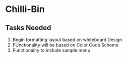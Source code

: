 ﻿# Chilli-Bin
 
 <h2>Tasks Needed</h2>
 <ol>
  <li>Begin formatting layout based on whiteboard Design</li>
  <li>FUnctionality will be based on Color Code Scheme</li>
  <li>Functionality to include sample menu</li>
 </ol>
